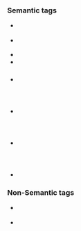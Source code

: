 ### Semantic tags

* <article>
* <aside>
* <b>
* <footer>
* <h3>
* <header>
* <section>
* <strong>

### Non-Semantic tags

* <div>
* <span>